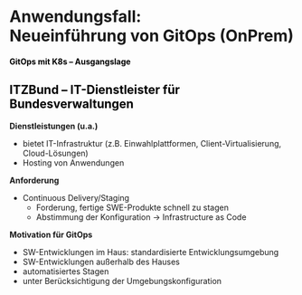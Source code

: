 # Anwendungsfall:<br/>Neueinführung von GitOps (OnPrem)



<!-- .slide: data-background-color="white"  -->
<!-- .slide: data-background-image="images/itz-background.png"  -->
<!-- .slide: style="color: black"  -->
<h4 style="color: black"> GitOps mit K8s – Ausgangslage</h4>

<h2 style="color: black"> ITZBund  –  IT-Dienstleister für Bundesverwaltungen</h2>

**Dienstleistungen (u.a.)** 
* bietet IT-Infrastruktur (z.B. Einwahlplattformen, Client-Virtualisierung, Cloud-Lösungen)
* Hosting von Anwendungen

**Anforderung**
* Continuous Delivery/Staging
  * Forderung, fertige SWE-Produkte schnell zu stagen
  * Abstimmung der Konfiguration → Infrastructure as Code



<!-- .slide: data-background-color="white"  -->
<!-- .slide: data-background-image="images/itz-background.png"  -->
<!-- .slide: style="color: black"  -->

**Motivation für GitOps**

* SW-Entwicklungen im Haus: standardisierte Entwicklungsumgebung
* SW-Entwicklungen außerhalb des Hauses
* automatisiertes Stagen
* unter Berücksichtigung der Umgebungskonfiguration

<img data-src="images/graphic-itz.svg" width="90%;" />